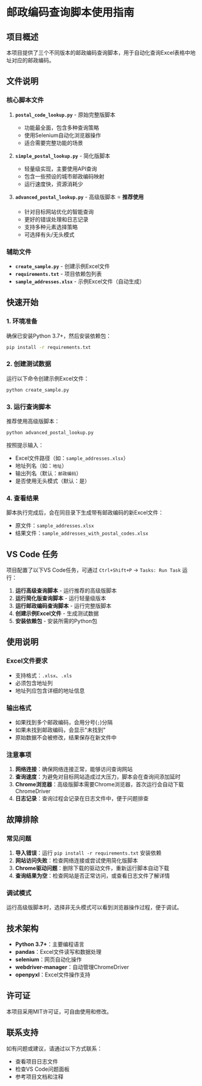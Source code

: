 # 邮政编码查询脚本使用指南

## 项目概述

本项目提供了三个不同版本的邮政编码查询脚本，用于自动化查询Excel表格中地址对应的邮政编码。

## 文件说明

### 核心脚本文件

1. **`postal_code_lookup.py`** - 原始完整版脚本
   - 功能最全面，包含多种查询策略
   - 使用Selenium自动化浏览器操作
   - 适合需要完整功能的场景

2. **`simple_postal_lookup.py`** - 简化版脚本
   - 轻量级实现，主要使用API查询
   - 包含一些预设的城市邮政编码映射
   - 运行速度快，资源消耗少

3. **`advanced_postal_lookup.py`** - 高级版脚本 ⭐️ **推荐使用**
   - 针对目标网站优化的智能查询
   - 更好的错误处理和日志记录
   - 支持多种元素选择策略
   - 可选择有头/无头模式

### 辅助文件

- **`create_sample.py`** - 创建示例Excel文件
- **`requirements.txt`** - 项目依赖包列表
- **`sample_addresses.xlsx`** - 示例Excel文件（自动生成）

## 快速开始

### 1. 环境准备

确保已安装Python 3.7+，然后安装依赖包：

```bash
pip install -r requirements.txt
```

### 2. 创建测试数据

运行以下命令创建示例Excel文件：

```bash
python create_sample.py
```

### 3. 运行查询脚本

推荐使用高级版脚本：

```bash
python advanced_postal_lookup.py
```

按照提示输入：
- Excel文件路径（如：`sample_addresses.xlsx`）
- 地址列名（如：`地址`）
- 输出列名（默认：`邮政编码`）
- 是否使用无头模式（默认：是）

### 4. 查看结果

脚本执行完成后，会在同目录下生成带有邮政编码的新Excel文件：
- 原文件：`sample_addresses.xlsx`
- 结果文件：`sample_addresses_with_postal_codes.xlsx`

## VS Code 任务

项目配置了以下VS Code任务，可通过 `Ctrl+Shift+P` → `Tasks: Run Task` 运行：

1. **运行高级查询脚本** - 运行推荐的高级版脚本
2. **运行简化版查询脚本** - 运行轻量级版本
3. **运行邮政编码查询脚本** - 运行完整版脚本
4. **创建示例Excel文件** - 生成测试数据
5. **安装依赖包** - 安装所需的Python包

## 使用说明

### Excel文件要求

- 支持格式：`.xlsx`、`.xls`
- 必须包含地址列
- 地址列应包含详细的地址信息

### 输出格式

- 如果找到多个邮政编码，会用分号(`;`)分隔
- 如果未找到邮政编码，会显示"未找到"
- 原始数据不会被修改，结果保存在新文件中

### 注意事项

1. **网络连接**：确保网络连接正常，能够访问查询网站
2. **查询速度**：为避免对目标网站造成过大压力，脚本会在查询间添加延时
3. **Chrome浏览器**：高级版脚本需要Chrome浏览器，首次运行会自动下载ChromeDriver
4. **日志记录**：查询过程会记录在日志文件中，便于问题排查

## 故障排除

### 常见问题

1. **导入错误**：运行 `pip install -r requirements.txt` 安装依赖
2. **网站访问失败**：检查网络连接或尝试使用简化版脚本
3. **Chrome驱动问题**：删除下载的驱动文件，重新运行脚本自动下载
4. **查询结果为空**：检查网站是否正常访问，或查看日志文件了解详情

### 调试模式

运行高级版脚本时，选择非无头模式可以看到浏览器操作过程，便于调试。

## 技术架构

- **Python 3.7+**：主要编程语言
- **pandas**：Excel文件读写和数据处理
- **selenium**：网页自动化操作
- **webdriver-manager**：自动管理ChromeDriver
- **openpyxl**：Excel文件操作支持

## 许可证

本项目采用MIT许可证，可自由使用和修改。

## 联系支持

如有问题或建议，请通过以下方式联系：
- 查看项目日志文件
- 检查VS Code问题面板
- 参考项目文档和注释
